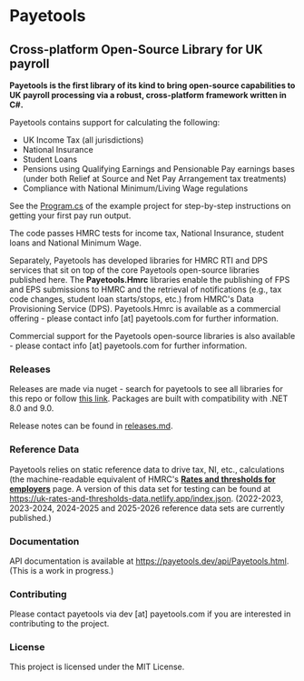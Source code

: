 # Payetools
## Cross-platform Open-Source Library for UK payroll

**Payetools is the first library of its kind to bring open-source capabilities to UK payroll processing via a robust, cross-platform framework written in C#.**

Payetools contains support for calculating the following:

- UK Income Tax (all jurisdictions)
- National Insurance
- Student Loans
- Pensions using Qualifying Earnings and Pensionable Pay earnings bases (under both Relief at Source and Net Pay Arrangement tax treatments)
- Compliance with National Minimum/Living Wage regulations

See the [Program.cs](https://github.com/payetools/Payetools/blob/main/examples/Payroll/Program.cs) of the example project for step-by-step
instructions on getting your first pay run output.

The code passes HMRC tests for income tax, National Insurance, student loans and National Minimum Wage.

Separately, Payetools has developed libraries for HMRC RTI and DPS services that sit on top of the core Payetools open-source libraries
published here. The **Payetools.Hmrc** libraries enable the publishing of FPS and EPS submissions to HMRC and the retrieval of notifications
(e.g., tax code changes, student loan starts/stops, etc.) from HMRC's Data Provisioning Service (DPS).  Payetools.Hmrc is available as a
commercial offering - please contact info [at] payetools.com for further information.

Commercial support for the Payetools open-source libraries is also available - please contact info [at] payetools.com for further information.

### Releases
Releases are made via nuget - search for payetools to see all libraries for this repo or follow [this link](https://www.nuget.org/packages?q=payetools).
Packages are built with compatibility with .NET 8.0 and 9.0.

Release notes can be found in [releases.md](doc/releases.md).

### Reference Data
Payetools relies on static reference data to drive tax, NI, etc., calculations (the machine-readable equivalent of HMRC's
**[Rates and thresholds for employers](https://www.gov.uk/guidance/rates-and-thresholds-for-employers-2024-to-2025)** page.
A version of this data set for testing can be found at https://uk-rates-and-thresholds-data.netlify.app/index.json.
(2022-2023, 2023-2024, 2024-2025 and 2025-2026 reference data sets are currently published.)

### Documentation
API documentation is available at https://payetools.dev/api/Payetools.html.  (This is a work in progress.)
 
### Contributing
Please contact payetools via dev [at] payetools.com if you are interested in contributing to the project.

### License
This project is licensed under the MIT License.
